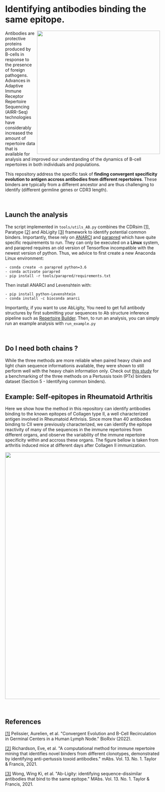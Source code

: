 # Identifying antibodies binding the same epitope.

<img align="right" src="https://github.com/Aurelien-Pelissier/Ab-binding/blob/main/img/binder.png" width=400>


Antibodies are protective proteins produced by B-cells in response to the presence of foreign pathogens. Advances in Adaptive Immune Receptor Repertoire Sequencing (AIRR-Seq) technologies have considerably increased the amount of repertoire data that is available for analysis and improved our understanding of the dynamics of B-cell repertoires in both individuals and populations. 

This repository address the specific task of **finding convergent specificity evolution to antigen accross antibodies from different repertoires**. These binders are typically from a different ancestor and are thus challenging to identify (different germline genes or CDR3 length).

&nbsp;

## Launch the analysis

The script implemented in `tools/utils_AB.py` combines the CDRsim [[1]](https://www.biorxiv.org/content/10.1101/2022.11.09.463832v9), Paratype [[2]](https://www.tandfonline.com/doi/full/10.1080/19420862.2020.1869406) and AbLigity [[3]](https://www.tandfonline.com/doi/full/10.1080/19420862.2021.1873478) framework to identify potential common binders. Importantly, these rely on [ANARCI](https://github.com/oxpig/ANARCI) and [parapred](https://github.com/eliberis/parapred) which have quite specific requirements to run. They can only be executed on a **Linux** system, and parapred requires an old version of Tensorflow incompatible with the newest version of python. Thus, we advice to first create a new Anaconda Linux environment:

	- conda create -n parapred python=3.6
	- conda activate parapred
	- pip install -r tools/parapred/requirements.txt

Then install ANARCI and Levenshtein with:

	- pip install python-Levenshtein
	- conda install -c bioconda anarci

Importantly, if you want to use AbLigity, You need to get full antibody structures by first submitting your sequences to Ab structure inference pipeline such as [Repertoire Builder](https://sysimm.org/rep_builder/). Then, to run an analysis, you can simply run an example analysis with `run_example.py`

&nbsp;

## Do I need both chains ?

While the three methods are more reliable when paired heavy chain and light chain sequence informationis available, they were shown to still perform well with the heavy chain information only. Check out [this study](https://www.biorxiv.org/content/biorxiv/early/2022/12/17/2022.11.09.463832/DC1/embed/media-1.pdf?download=true) for a benchmarking of the three methods on a Pertussis toxin (PTx) binders dataset (Section 5 - Identifying common binders).


## Example: Self-epitopes in Rheumatoid Arthritis

Here we show how the method in this repository can identify antibodies binding to the known epitopes of Collagen type II, a well characterized antigen involved in Rheumatoid Arthrisis. Since more than 40 antibodies binding to CII were previously characterized, we can identify the epitope reactivity of many of the sequences in the immune repertoires from different organs, and observe the variability of the immune repertoire specificity within and accross these organs. The figure bellow is taken from arthritis induced mice at different days after Collagen II immunization.

<img src="https://github.com/Aurelien-Pelissier/Ab-binding/blob/main/img/RAmice.png" width=800>

&nbsp;


## References
[//]: <> (This may be the most platform independent comment)

[[1]](https://www.biorxiv.org/content/10.1101/2022.11.09.463832v9) Pelissier, Aurelien, et al. "Convergent Evolution and B-Cell Recirculation in Germinal Centers in a Human Lymph Node." BioRxiv (2022).

[[2]](https://www.tandfonline.com/doi/full/10.1080/19420862.2020.1869406) Richardson, Eve, et al. "A computational method for immune repertoire mining that identifies novel binders from different clonotypes, demonstrated by identifying anti-pertussis toxoid antibodies." mAbs. Vol. 13. No. 1. Taylor & Francis, 2021.

[[3]](https://www.tandfonline.com/doi/full/10.1080/19420862.2021.1873478) Wong, Wing Ki, et al. "Ab-Ligity: identifying sequence-dissimilar antibodies that bind to the same epitope." MAbs. Vol. 13. No. 1. Taylor & Francis, 2021.
